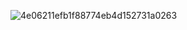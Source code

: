 ![4e06211efb1f88774eb4d152731a0263](https://github.com/user-attachments/assets/bf3ee7bb-66c2-479d-951e-9a567452e5c3)
